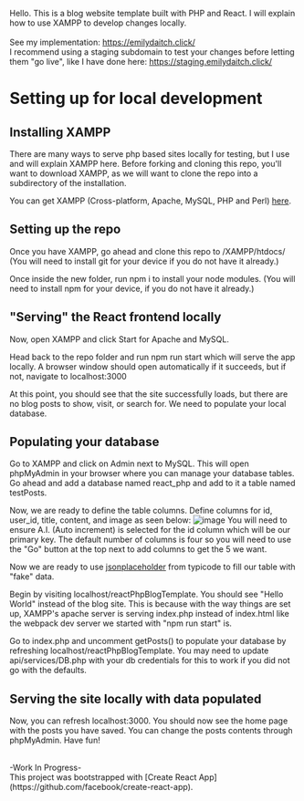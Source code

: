 Hello. This is a blog website template built with PHP and React. I will explain how to use XAMPP to develop changes locally.<br/><br/>
See my implementation: https://emilydaitch.click/<br/>
I recommend using a staging subdomain to test your changes before letting them "go live", like I have done here: https://staging.emilydaitch.click/

# Setting up for local development

## Installing XAMPP
There are many ways to serve php based sites locally for testing, but I use and will explain XAMPP here.
Before forking and cloning this repo, you'll want to download XAMPP, as we will want to clone
the repo into a subdirectory of the installation.

You can get XAMPP (Cross-platform, Apache, MySQL, PHP and Perl) <a href="https://www.apachefriends.org/">here</a>.

## Setting up the repo
Once you have XAMPP, go ahead and clone this repo to <your-installation-path>/XAMPP/htdocs/<repo> (You will need to install git for your device if you do not have it already.)

Once inside the new folder, run npm i to install your node modules. (You will need to install npm for your device, if you do not have it already.)

## "Serving" the React frontend locally
Now, open XAMPP and click Start for Apache and MySQL.

Head back to the repo folder and run npm run start which will serve the app locally. 
A browser window should open automatically if it succeeds, but if not, navigate to localhost:3000

At this point, you should see that the site successfully loads, but there are no blog posts to show, visit, or search for.
We need to populate your local database.

## Populating your database
Go to XAMPP and click on Admin next to MySQL. This will open phpMyAdmin in your browser where you can manage your database tables. 
Go ahead and add a database named react_php and add to it a table named testPosts.

Now, we are ready to define the table columns. Define columns for id, user_id, title, content, and image as seen below:
![image](https://user-images.githubusercontent.com/95369494/229135146-d6fae03e-a404-4e6c-9b32-811d3118d122.png)
You will need to ensure A.I. (Auto increment) is selected for the id column which will be our primary key.
The default number of columns is four so you will need to use the "Go" button at the top next to add columns to get the 5 we want.

Now we are ready to use <a href="https://jsonplaceholder.typicode.com">jsonplaceholder</a> from typicode to fill our table with "fake" data.

Begin by visiting localhost/reactPhpBlogTemplate. You should see "Hello World" instead of the blog site.
This is because with the way things are set up, XAMPP's apache server is serving index.php instead of index.html like the webpack dev server we started with "npm run start" is.

Go to index.php and uncomment getPosts() to populate your database by refreshing localhost/reactPhpBlogTemplate. You may need to update api/services/DB.php with your db credentials for this to work if you did not go with the defaults.

## Serving the site locally with data populated
Now, you can refresh localhost:3000.
You should now see the home page with the posts you have saved. You can change the posts contents through phpMyAdmin. Have fun!

<br>
-Work In Progress-
<br>
This project was bootstrapped with [Create React App](https://github.com/facebook/create-react-app).
